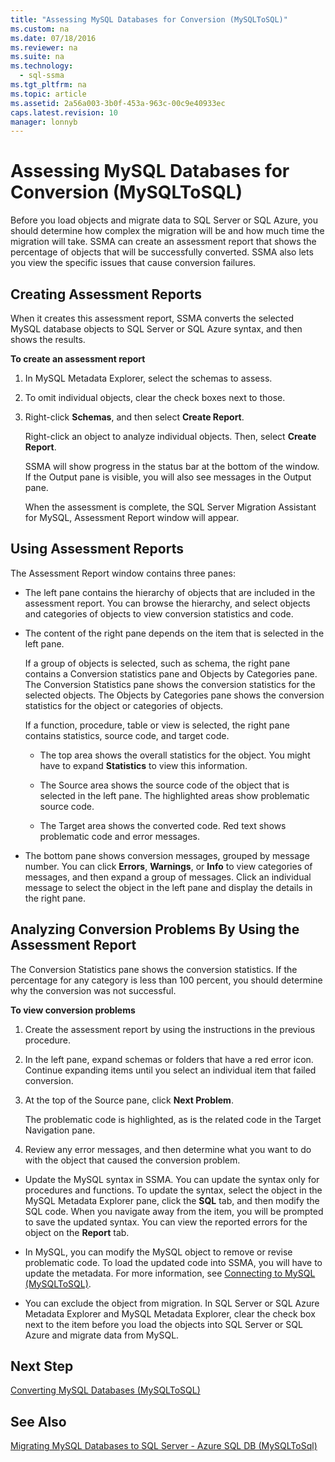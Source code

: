 ```yaml
---
title: "Assessing MySQL Databases for Conversion (MySQLToSQL)"
ms.custom: na
ms.date: 07/18/2016
ms.reviewer: na
ms.suite: na
ms.technology: 
  - sql-ssma
ms.tgt_pltfrm: na
ms.topic: article
ms.assetid: 2a56a003-3b0f-453a-963c-00c9e40933ec
caps.latest.revision: 10
manager: lonnyb
---
```

# Assessing MySQL Databases for Conversion (MySQLToSQL)
Before you load objects and migrate data to  SQL Server  or SQL Azure, you should determine how complex the migration will be and how much time the migration will take. SSMA can create an assessment report that shows the percentage of objects that will be successfully converted. SSMA also lets you view the specific issues that cause conversion failures.  
  
## Creating Assessment Reports  
When it creates this assessment report, SSMA converts the selected MySQL database objects to  SQL Server  or SQL Azure syntax, and then shows the results.  
  
**To create an assessment report**  
  
1.  In MySQL Metadata Explorer, select the schemas to assess.  
  
2.  To omit individual objects, clear the check boxes next to those.  
  
3.  Right-click **Schemas**, and then select **Create Report**.  
  
    Right-click an object to analyze individual objects. Then, select **Create Report**.  
  
    SSMA will show progress in the status bar at the bottom of the window. If the Output pane is visible, you will also see messages in the Output pane.  
  
    When the assessment is complete, the  SQL Server  Migration Assistant for MySQL, Assessment Report window will appear.  
  
## Using Assessment Reports  
The Assessment Report window contains three panes:  
  
-   The left pane contains the hierarchy of objects that are included in the assessment report. You can browse the hierarchy, and select objects and categories of objects to view conversion statistics and code.  
  
-   The content of the right pane depends on the item that is selected in the left pane.  
  
    If a group of objects is selected, such as schema, the right pane contains a Conversion statistics pane and Objects by Categories pane. The Conversion Statistics pane shows the conversion statistics for the selected objects. The Objects by Categories pane shows the conversion statistics for the object or categories of objects.  
  
    If a function, procedure, table or view is selected, the right pane contains statistics, source code, and target code.  
  
    -   The top area shows the overall statistics for the object. You might have to expand **Statistics** to view this information.  
  
    -   The Source area shows the source code of the object that is selected in the left pane. The highlighted areas show problematic source code.  
  
    -   The Target area shows the converted code. Red text shows problematic code and error messages.  
  
-   The bottom pane shows conversion messages, grouped by message number. You can click **Errors**, **Warnings**, or **Info** to view categories of messages, and then expand a group of messages. Click an individual message to select the object in the left pane and display the details in the right pane.  
  
## Analyzing Conversion Problems By Using the Assessment Report  
The Conversion Statistics pane shows the conversion statistics. If the percentage for any category is less than 100 percent, you should determine why the conversion was not successful.  
  
**To view conversion problems**  
  
1.  Create the assessment report by using the instructions in the previous procedure.  
  
2.  In the left pane, expand schemas or folders that have a red error icon. Continue expanding items until you select an individual item that failed conversion.  
  
3.  At the top of the Source pane, click **Next Problem**.  
  
    The problematic code is highlighted, as is the related code in the Target Navigation pane.  
  
4.  Review any error messages, and then determine what you want to do with the object that caused the conversion problem.  
  
-   Update the MySQL syntax in SSMA. You can update the syntax only for procedures and functions. To update the syntax, select the object in the MySQL Metadata Explorer pane, click the **SQL** tab, and then modify the SQL code. When you navigate away from the item, you will be prompted to save the updated syntax. You can view the reported errors for the object on the **Report** tab.  
  
-   In MySQL, you can modify the MySQL object to remove or revise problematic code. To load the updated code into SSMA, you will have to update the metadata. For more information, see [Connecting to MySQL &#40;MySQLToSQL&#41;](../content/Connecting-to-MySQL--MySQLToSQL-.md).  
  
-   You can exclude the object from migration. In  SQL Server  or SQL Azure Metadata Explorer and MySQL Metadata Explorer, clear the check box next to the item before you load the objects into  SQL Server  or SQL Azure and migrate data from MySQL.  
  
## Next Step  
[Converting MySQL Databases &#40;MySQLToSQL&#41;](../content/Converting-MySQL-Databases--MySQLToSQL-.md)  
  
## See Also  
[Migrating MySQL Databases to SQL Server - Azure SQL DB &#40;MySQLToSql&#41;](../content/Migrating-MySQL-Databases-to-SQL-Server---Azure-SQL-DB--MySQLToSql-.md)  
  
